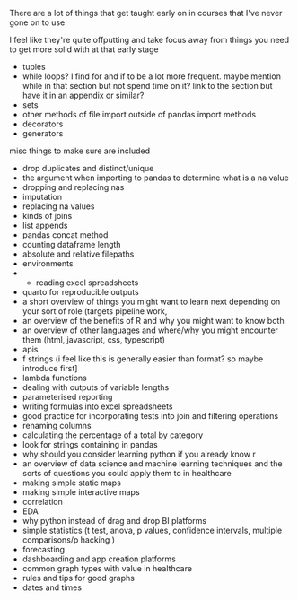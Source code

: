 There are a lot of things that get taught early on in courses that I've never gone on to use

I feel like they're quite offputting and take focus away from things you need to get more solid with at that early stage

- tuples
- while loops? I find for and if to be a lot more frequent. maybe mention while in that section but not spend time on it? link to the section but have it in an appendix or similar?
- sets
- other methods of file import outside of pandas import methods
- decorators
- generators





misc things to make sure are included
- drop duplicates and distinct/unique
- the argument when importing to pandas to determine what is a na value
- dropping and replacing nas 
- imputation
- replacing na values
- kinds of joins
- list appends
- pandas concat method
- counting dataframe length
- absolute and relative filepaths
- environments
- - reading excel spreadsheets
- quarto for reproducible outputs
- a short overview of things you might want to learn next depending on your sort of role (targets pipeline work,
- an overview of the benefits of R and why you might want to know both
- an overview of other languages and where/why you might encounter them (html, javascript, css, typescript)
- apis
- f strings (i feel like this is generally easier than format? so maybe introduce first]
- lambda functions
- dealing with outputs of variable lengths
- parameterised reporting
- writing formulas into excel spreadsheets
- good practice for incorporating tests into join and filtering operations
- renaming columns 
- calculating the percentage of a total by category
- look for strings containing in pandas
- why should you consider learning python if you already know r
- an overview of data science and machine learning techniques and the sorts of questions you could apply them to in healthcare
- making simple static maps
- making simple interactive maps
- correlation
- EDA
- why python instead of drag and drop BI platforms
- simple statistics (t test, anova, p values, confidence intervals, multiple comparisons/p hacking )
- forecasting
- dashboarding and app creation platforms
- common graph types with value in healthcare
- rules and tips for good graphs
- dates and times

